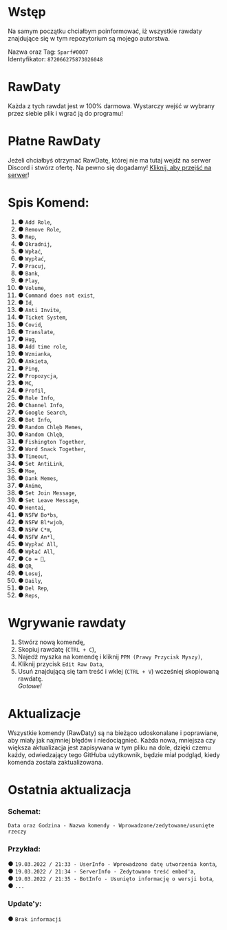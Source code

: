 # Wstęp
Na samym początku chciałbym poinformować, iż wszystkie rawdaty znajdujące się w tym repozytorium są mojego autorstwa.

Nazwa oraz Tag: `Sparf#0007`                                                                                                                      
Identyfikator: `872066275873026048` 

# RawDaty
Każda z tych rawdat jest w 100% darmowa. Wystarczy wejść w wybrany przez siebie plik i wgrać ją do programu!

# Płatne RawDaty
Jeżeli chciałbyś otrzymać RawDatę, której nie ma tutaj wejdź na serwer Discord i stwórz ofertę. Na pewno się dogadamy!
[Kliknij, aby przejść na serwer](https://discord.gg/XWNXhPnwW6)!

# Spis Komend:
1. ● `Add Role`,                                                                                                                                            
2. ● `Remove Role`,                                                                                                                              
3. ● `Rep`,                                                                                                                                  
4. ● `Okradnij`,                                                                                                                                  
5. ● `Wpłać`,                                                                                                                                  
6. ● `Wypłać`,                                                                                                                                  
7. ● `Pracuj`,                                                                                                                                  
8. ● `Bank`,                                                                                                                                  
9. ● `Play`,                                                                                                                                  
10. ● `Volume`,                                                                                                                                  
11. ● `Command does not exist`,                                                                                                                                  
12. ● `Id`,                                                                                                                                  
13. ● `Anti Invite`,                                                                                                                                  
14. ● `Ticket System`,                                                                                                                                  
15. ● `Covid`,                                                                                                                                  
16. ● `Translate`,                                                                                                                                  
17. ● `Hug`,                                                                                                                                  
18. ● `Add time role`,                                                                                                                                  
19. ● `Wzmianka`,                                                                                                                                  
20. ● `Ankieta`,                                                                                                                                  
21. ● `Ping`,                                                                                                                                  
22. ● `Propozycja`,                                                                                                                                  
23. ● `MC`,                                                                                                                                  
24. ● `Profil`,                                                                                                                                  
25. ● `Role Info`,                                                                                                                                  
26. ● `Channel Info`,                                                                                                                                  
27. ● `Google Search`,                                                                                                                                  
28. ● `Bot Info`,                                                                                                                                  
29. ● `Random Chlęb Memes`,                                                                                                                                  
30. ● `Random Chlęb`,                                                                                                                                  
31. ● `Fishington Together`,                                                                                                                                  
32. ● `Word Snack Together`,                                                                                                                                  
33. ● `Timeout`,                                                                                                                                  
34. ● `Set AntiLink`,                                                                                                                                  
35. ● `Moe`,                                                                                                                                  
36. ● `Dank Memes`,                                                                                                                                  
37. ● `Anime`,                                                                                                                                  
38. ● `Set Join Message`,                                                                                                                                  
39. ● `Set Leave Message`,                                                                                                                                  
40. ● `Hentai`,                                                                                                                                  
41. ● `NSFW Bo*bs`,                                                                                                                                  
42. ● `NSFW Bl*wjob`,                                                                                                                                  
43. ● `NSFW C*m`,                                                                                                                                  
44. ● `NSFW An*l`,                                                                                                                                  
45. ● `Wypłać All`,                                                                                                                                  
46. ● `Wpłać All`,                                                                                                                                  
47. ● `Co = 🥚`,                                                                                                                                  
48. ● `QR`,                                                                                                                                  
49. ● `Losuj`,                                                                                                                                  
50. ● `Daily`,                                                                                                                                  
51. ● `Del Rep`,                                                                                                                                  
52. ● `Reps`,                                                                                                                                  
                                                                                                                             
# Wgrywanie rawdaty
1. Stwórz nową komendę,                                                                                                                             
2. Skopiuj rawdatę (`CTRL + C`),                                                                                                    
3. Najedź myszka na komendę i kliknij `PPM (Prawy Przycisk Myszy)`,                                                                               
4. Kliknij przycisk `Edit Raw Data`,                                                                                                          
5. Usuń znajdującą się tam treść i wklej (`CTRL + V`) wcześniej skopiowaną rawdatę.                                                                                  
*Gotowe!*

# Aktualizacje
Wszystkie komendy (RawDaty) są na bieżąco udoskonalane i poprawiane, aby miały jak najmniej błędów i niedociągnieć. Każda nowa, mniejsza czy większa
aktualizacja jest zapisywana w tym pliku na dole, dzięki czemu każdy, odwiedzający tego GitHuba użytkownik, będzie miał podgląd, kiedy komenda została
zaktualizowana.

# Ostatnia aktualizacja
### **Schemat:**
`Data oraz Godzina - Nazwa komendy - Wprowadzone/zedytowane/usunięte rzeczy`
### **Przykład:**
● `19.03.2022 / 21:33 - UserInfo - Wprowadzono datę utworzenia konta`,                                                                                                
● `19.03.2022 / 21:34 - ServerInfo - Zedytowano treść embed'a`,                                                                                                       
● `19.03.2022 / 21:35 - BotInfo - Usunięto informację o wersji bota`,                                                                                           
● `...`

### Update'y:
● `Brak informacji`
